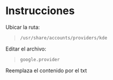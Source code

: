 # Instrucciones

Ubicar la ruta:
>`/usr/share/accounts/providers/kde`

Editar el archivo:
>`google.provider`

Reemplaza el contenido por el txt